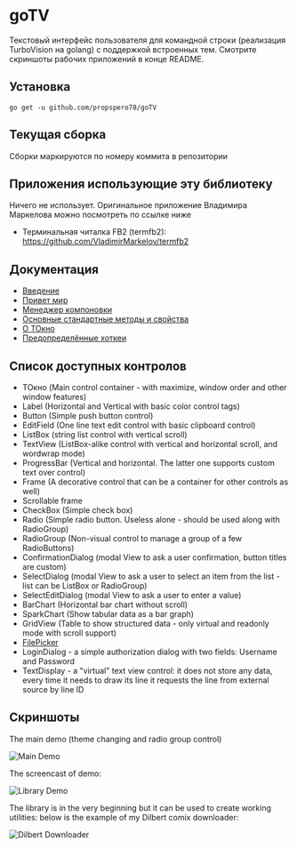 # goTV

Текстовый интерфейс пользователя для командной строки (реализация TurboVision на golang) с поддержкой встроенных тем. Смотрите скриншоты рабочих приложений в конце README.

## Установка

    go get -u github.com/propspero78/goTV


## Текущая сборка

Сборки маркируются по номеру коммита в репозитории

## Приложения использующие эту библиотеку

Ничего не использует. Оригинальное приложение Владимира Маркелова можно посмотреть по ссылке ниже

* Терминальная читалка FB2 (termfb2): https://github.com/VladimirMarkelov/termfb2

## Документация

* [Введение](/docs/intro.md)
* [Привет мир](/docs/hello.md)
* [Менеджер компоновки](/docs/layout.md)
* [Основные стандартные методы и свойства](/docs/widget.md)
* [О ТОкно](/docs/window.md)
* [Предопределённые хоткеи](/docs/hotkeys.md)

## Список доступных контролов

* ТОкно (Main control container - with maximize, window order and other window features)
* Label (Horizontal and Vertical with basic color control tags)
* Button (Simple push button control)
* EditField (One line text edit control with basic clipboard control)
* ListBox (string list control with vertical scroll)
* TextView (ListBox-alike control with vertical and horizontal scroll, and wordwrap mode)
* ProgressBar (Vertical and horizontal. The latter one supports custom text over control)
* Frame (A decorative control that can be a container for other controls as well)
* Scrollable frame
* CheckBox (Simple check box)
* Radio (Simple radio button. Useless alone - should be used along with RadioGroup)
* RadioGroup (Non-visual control to manage a group of a few RadioButtons)
* ConfirmationDialog (modal View to ask a user confirmation, button titles are custom)
* SelectDialog (modal View to ask a user to select an item from the list - list can be ListBox or RadioGroup)
* SelectEditDialog (modal View to ask a user to enter a value)
* BarChart (Horizontal bar chart without scroll)
* SparkChart (Show tabular data as a bar graph)
* GridView (Table to show structured data - only virtual and readonly mode with scroll support)
* [FilePicker](/docs/fselect.md)
* LoginDialog - a simple authorization dialog with two fields: Username and Password
* TextDisplay - a "virtual" text view control: it does not store any data, every time it needs to draw its line it requests the line from external source by line ID

## Скриншоты

The main demo (theme changing and radio group control)

<img src="./demos/clui_demo_main.gif" alt="Main Demo">

The screencast of demo:

<img src="./demos/demo.gif" alt="Library Demo">

The library is in the very beginning but it can be used to create working utilities: below is the example of my Dilbert comix downloader:

<img src="./demos/dilbert_demo.gif" alt="Dilbert Downloader">
